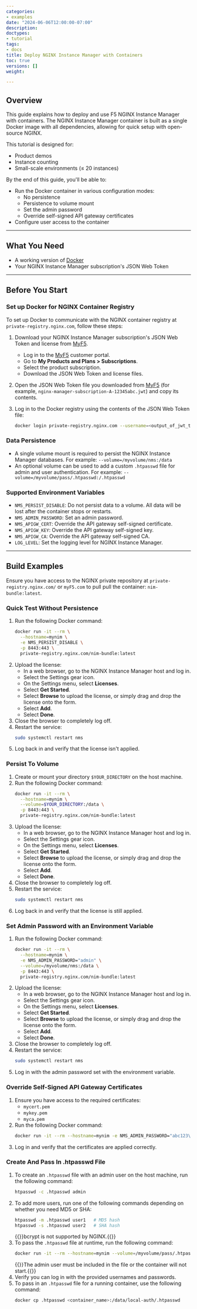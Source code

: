 ```yaml
---
categories:
- examples
date: "2024-06-06T12:00:00-07:00"
description: 
doctypes:
- tutorial
tags:
- docs
title: Deploy NGINX Instance Manager with Containers
toc: true
versions: []
weight: 

---
```


## Overview

This guide explains how to deploy and use F5 NGINX Instance Manager with containers. The NGINX Instance Manager container is built as a single Docker image with all dependencies, allowing for quick setup with open-source NGINX.

This tutorial is designed for:

- Product demos
- Instance counting
- Small-scale environments (≤ 20 instances)

By the end of this guide, you'll be able to:

- Run the Docker container in various configuration modes:
  - No persistence
  - Persistence to volume mount
  - Set the admin password
  - Override self-signed API gateway certificates
- Configure user access to the container

---

## What You Need

- A working version of [Docker](https://docs.docker.com/get-docker/)
- Your NGINX Instance Manager subscription's JSON Web Token

---

## Before You Start

### Set up Docker for NGINX Container Registry

To set up Docker to communicate with the NGINX container registry at `private-registry.nginx.com`, follow these steps:

1. Download your NGINX Instance Manager subscription's JSON Web Token and license from [MyF5](https://my.f5.com/manage/s/subscriptions).

   - Log in to the [MyF5](https://my.f5.com/manage/s/subscriptions) customer portal.
   - Go to **My Products and Plans > Subscriptions**.
   - Select the product subscription.
   - Download the JSON Web Token and license files.

2. Open the JSON Web Token file you downloaded from [MyF5](https://my.f5.com/manage/s/subscriptions) (for example, `nginx-manager-subscription-A-12345abc.jwt`) and copy its contents.

3. Log in to the Docker registry using the contents of the JSON Web Token file:

   ```bash
   docker login private-registry.nginx.com --username=<output_of_jwt_token> --password=none
   ```

### Data Persistence

- A single volume mount is required to persist the NGINX Instance Manager databases. For example: `--volume=/myvolume/nms:/data`
- An optional volume can be used to add a custom `.htpasswd` file for admin and user authentication. For example: `--volume=/myvolume/pass/.htpasswd:/.htpasswd`

### Supported Environment Variables

- `NMS_PERSIST_DISABLE`: Do not persist data to a volume. All data will be lost after the container stops or restarts.
- `NMS_ADMIN_PASSWORD`: Set an admin password.
- `NMS_APIGW_CERT`: Override the API gateway self-signed certificate.
- `NMS_APIGW_KEY`: Override the API gateway self-signed key.
- `NMS_APIGW_CA`: Override the API gateway self-signed CA.
- `LOG_LEVEL`: Set the logging level for NGINX Instance Manager.

---

## Build Examples

Ensure you have access to the NGINX private repository at `private-registry.nginx.com/` or `myF5.com` to pull pull the container: `nim-bundle:latest`.

### Quick Test Without Persistence

1. Run the following Docker command:
   ```bash
   docker run -it --rm \
     --hostname=mynim \
     -e NMS_PERSIST_DISABLE \
     -p 8443:443 \
     private-registry.nginx.com/nim-bundle:latest
   ```
2. Upload the license:
   - In a web browser, go to the NGINX Instance Manager host and log in.
   - Select the Settings gear icon.
   - On the Settings menu, select **Licenses**.
   - Select **Get Started**.
   - Select **Browse** to upload the license, or simply drag and drop the license onto the form.
   - Select **Add**.
   - Select **Done**.
3. Close the browser to completely log off.
4. Restart the service:
   ```bash
   sudo systemctl restart nms
   ```
5. Log back in and verify that the license isn't applied.

### Persist To Volume

1. Create or mount your directory `$YOUR_DIRECTORY` on the host machine.
2. Run the following Docker command:
   ```bash
   docker run -it --rm \
     --hostname=mynim \
     --volume=$YOUR_DIRECTORY:/data \
     -p 8443:443 \
     private-registry.nginx.com/nim-bundle:latest
   ```
3. Upload the license:
   - In a web browser, go to the NGINX Instance Manager host and log in.
   - Select the Settings gear icon.
   - On the Settings menu, select **Licenses**.
   - Select **Get Started**.
   - Select **Browse** to upload the license, or simply drag and drop the license onto the form.
   - Select **Add**.
   - Select **Done**.
4. Close the browser to completely log off.
5. Restart the service:
   ```bash
   sudo systemctl restart nms
   ```
6. Log back in and verify that the license is still applied.

### Set Admin Password with an Environment Variable

1. Run the following Docker command:
   ```bash
   docker run -it --rm \
     --hostname=mynim \
     -e NMS_ADMIN_PASSWORD="admin" \
     --volume=/myvolume/nms:/data \
     -p 8443:443 \
     private-registry.nginx.com/nim-bundle:latest
   ```
2. Upload the license:
   - In a web browser, go to the NGINX Instance Manager host and log in.
   - Select the Settings gear icon.
   - On the Settings menu, select **Licenses**.
   - Select **Get Started**.
   - Select **Browse** to upload the license, or simply drag and drop the license onto the form.
   - Select **Add**.
   - Select **Done**.
3. Close the browser to completely log off.
4. Restart the service:
   ```bash
   sudo systemctl restart nms
   ```
5. Log in with the admin password set with the environment variable.

### Override Self-Signed API Gateway Certificates

1. Ensure you have access to the required certificates:
   - `mycert.pem`
   - `mykey.pem`
   - `myca.pem`
2. Run the following Docker command:
   ```bash
   docker run -it --rm --hostname=mynim -e NMS_ADMIN_PASSWORD="abc123\!@" -e NMS_APIGW_CERT="$(cat mycert.pem)" -e NMS_APIGW_KEY="$(cat mykey.pem)" -e NMS_APIGW_CA="$(cat myca.pem)" --volume=/myvolume/nms:/data -p 8443:443 private-registry.nginx.com/nim-bundle:latest
   ```
3. Log in and verify that the certificates are applied correctly.

### Create And Pass In .htpasswd File

1. To create an `.htpasswd` file with an admin user on the host machine, run the following command:
   ```bash
   htpasswd -c .htpasswd admin
   ```
2. To add more users, run one of the following commands depending on whether you need MD5 or SHA:
   ```bash
   htpasswd -m .htpasswd user1   # MD5 hash
   htpasswd -s .htpasswd user2   # SHA hash
   ```
   {{<note>}}bcrypt is not supported by NGINX.{{</note>}}
3. To pass the `.htpasswd` file at runtime, run the following command:
   ```bash
   docker run -it --rm --hostname=mynim --volume=/myvolume/pass/.htpasswd:/.htpasswd --volume=/myvolume/nms:/data -p 8443:443 nim-bundle:latest
   ```
   {{<note>}}The admin user must be included in the file or the container will not start.{{</note>}}
4. Verify you can log in with the provided usernames and passwords.
5. To pass in an `.htpasswd` file for a running container, use the following command:
   ```bash
   docker cp .htpasswd <container_name>:/data/local-auth/.htpasswd
   ```

